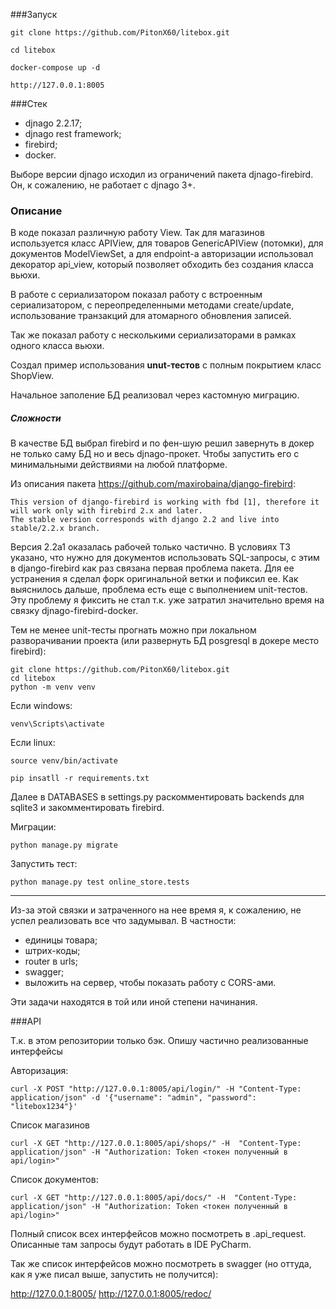 ###Запуск
```
git clone https://github.com/PitonX60/litebox.git
```

```
cd litebox
```

```
docker-compose up -d
```

```
http://127.0.0.1:8005
```

###Стек
- djnago 2.2.17;
- djnago rest framework;
- firebird;
- docker.

Выборе версии djnago исходил из ограничений пакета djnago-firebird. Он, к сожалению, не работает с djnago 3+.

### Описание

В коде показал различную работу View. Так для магазинов используется класс APIView, для товаров GenericAPIView (потомки), 
для документов ModelViewSet, а для endpoint-а авторизации использовал декоратор api_view, который позволяет обходить без 
создания класса вьюхи. 

В работе с сериализатором показал работу с встроенным сериализатором, с переопределенными методами create/update, 
использование транзакций для атомарного обновления записей.

Так же показал работу с несколькими сериализаторами в рамках одного класса вьюхи.

Создал пример использования <b>unut-тестов</b> с полным покрытием класс ShopView.

Начальное заполение БД реализовал через кастомную миграцию. 
##### Сложности

В качестве БД выбрал firebird и по фен-шую решил завернуть в докер не только саму БД но и весь djnago-прокет. Чтобы 
запустить его с минимальными действиями на любой платформе.

Из описания пакета https://github.com/maxirobaina/django-firebird:

```
This version of django-firebird is working with fbd [1], therefore it will work only with firebird 2.x and later. 
The stable version corresponds with django 2.2 and live into stable/2.2.x branch.
```

Версия 2.2a1 оказалась рабочей только частично. В условиях ТЗ указано, что нужно для документов использовать SQL-запросы,
с этим в django-firebird как раз связана первая проблема пакета. Для ее устранения я сделал форк оригинальной ветки и 
пофиксил ее. Как выяснилось дальше, проблема есть еще с выполнением unit-тестов. Эту 
проблему я фиксить не стал т.к. уже затратил значительно время на связку djnago-firebird-docker.

Тем не менее unit-тесты прогнать можно при локальном разворачивании проекта (или развернуть БД posgresql в докере место
firebird):

```
git clone https://github.com/PitonX60/litebox.git
cd litebox
python -m venv venv
```
Если windows:
```
venv\Scripts\activate
```
Если linux:
```
source venv/bin/activate
```

```
pip insatll -r requirements.txt
```

Далее в DATABASES в settings.py раскомментировать backends для sqlite3 и закомментировать  firebird.

Миграции:
```
python manage.py migrate
```

Запустить тест:
```
python manage.py test online_store.tests
```

---

Из-за этой связки и затраченного на нее время я, к сожалению, не успел реализовать все что задумывал. В частности:
- единицы товара;
- штрих-коды;
- router в urls;
- swagger;
- выложить на сервер, чтобы показать работу с CORS-ами.

Эти задачи находятся в той или иной степени начинания. 

###API

Т.к. в этом репозитории только бэк. Опишу частично реализованные интерфейсы

Авторизация:
```
curl -X POST "http://127.0.0.1:8005/api/login/" -H "Content-Type: application/json" -d '{"username": "admin", "password": "litebox1234"}'
```

Список магазинов
```
curl -X GET "http://127.0.0.1:8005/api/shops/" -H  "Content-Type: application/json" -H "Authorization: Token <токен полученный в api/login>"
```

Список документов:
```
curl -X GET "http://127.0.0.1:8005/api/docs/" -H  "Content-Type: application/json" -H "Authorization: Token <токен полученный в api/login>"
```

Полный список всех интерфейсов можно посмотреть в .api_request. Описанные там запросы будут работать в IDE PyCharm. 

Так же список интерфейсов можно посмотреть в swagger (но оттуда, как я уже писал выше, запустить не получится): 
 
http://127.0.0.1:8005/
http://127.0.0.1:8005/redoc/ 
